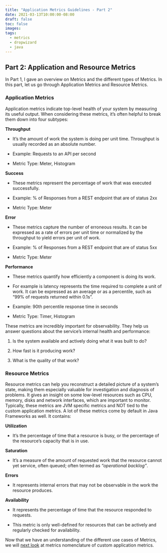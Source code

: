 ```yaml
---
title: "Application Metrics Guidelines - Part 2"
date: 2021-03-13T10:00:00-08:00
draft: false
toc: false
images:
tags:
  - metrics
  - dropwizard
  - java
---
```


## Part 2: Application and Resource Metrics

In Part 1, I gave an overview on Metrics and the different types of Metrics. In this part, let us go through Application Metrics and Resource Metrics.

### Application Metrics

Application metrics indicate top-level health of your system by measuring its useful output. When considering these metrics, it’s often helpful to break them down into four subtypes:

**Throughput**

* It’s the amount of work the system is doing per unit time. Throughput is usually recorded as an absolute number.

* Example: Requests to an API per second

* Metric Type: Meter, Histogram

**Success**

* These metrics represent the percentage of work that was executed successfully.

* Example: % of Responses from a REST endpoint that are of status 2xx

* Metric Type: Meter

**Error**

* These metrics capture the number of erroneous results. It can be expressed as a rate of errors per unit time or normalized by the throughput to yield errors per unit of work.

* Example: % of Responses from a REST endpoint that are of status 5xx

* Metric Type: Meter

**Performance**

* These metrics quantify how efficiently a component is doing its work.

* For example is latency represents the time required to complete a unit of work. It can be expressed as an average or as a percentile, such as “99% of requests returned within 0.1s”.

* Example: 90th percentile response time in seconds

* Metric Type: Timer, Histogram

These metrics are incredibly important for observability. They help us answer questions about the service’s internal health and performance:

1. Is the system available and actively doing what it was built to do?

1. How fast is it producing work?

1. What is the quality of that work?

### Resource Metrics

Resource metrics can help you reconstruct a detailed picture of a system’s state, making them especially valuable for investigation and diagnosis of problems. It gives an insight on some low-level resources such as CPU, memory, disks and network interfaces, which are important to monitor. Typically, these metrics are JVM specific metrics and NOT tied to the custom application metrics. A lot of these metrics come by default in Java Frameworks as well. It contains:

**Utilization**

* It’s the percentage of time that a resource is busy, or the percentage of the resource’s capacity that is in use.

**Saturation**

* It’s a measure of the amount of requested work that the resource cannot yet service, often queued; often termed as *“operational backlog”*.

**Errors**

* It represents internal errors that may not be observable in the work the resource produces.

**Availability**

* It represents the percentage of time that the resource responded to requests.

* This metric is only well-defined for resources that can be actively and regularly checked for availability.

Now that we have an understanding of the different use cases of Metrics, we will [next look](https://surya.codes/posts/2021/03/application-metrics-guidelines-part-3/) at metrics nomenclature of custom application metrics.
